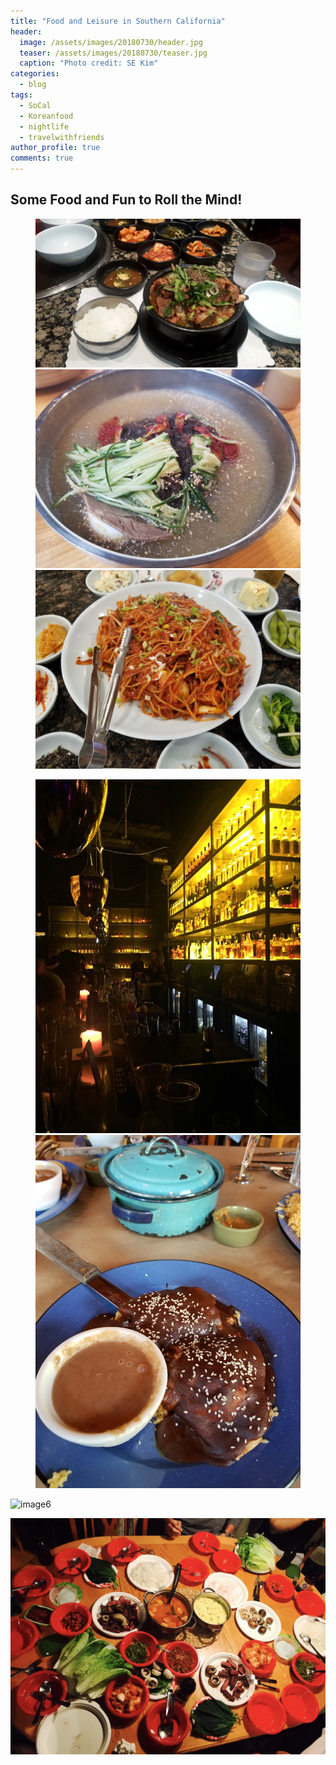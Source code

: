 ```yaml
---
title: "Food and Leisure in Southern California"
header:
  image: /assets/images/20180730/header.jpg
  teaser: /assets/images/20180730/teaser.jpg
  caption: "Photo credit: SE Kim"
categories:
  - blog
tags:
  - SoCal
  - Koreanfood
  - nightlife
  - travelwithfriends
author_profile: true
comments: true
---
```



## Some Food and Fun to Roll the Mind!

<figure class="third">
    <a href="/assets/images/20180730/1.jpg"><img src="/assets/images/20180730/1.jpg"></a>
    <a href="/assets/images/20180730/3.jpg"><img src="/assets/images/20180730/3.jpg"></a>
    <a href="/assets/images/20180730/4.jpg"><img src="/assets/images/20180730/4.jpg"></a>
</figure>

<figure class="half">
    <a href="/assets/images/20180730/2.jpg"><img src="/assets/images/20180730/2.jpg"></a>
    <a href="/assets/images/20180730/5.jpg"><img src="/assets/images/20180730/5.jpg"></a>
</figure>



![image6](/assets/images/20180730/6.jpg)

![image7](/assets/images/20180730/7.jpg)
